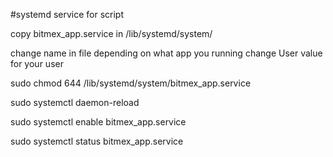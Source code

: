 #systemd service for script

copy bitmex_app.service in /lib/systemd/system/

change name in file depending on what app you running
change User value for your user


sudo chmod 644 /lib/systemd/system/bitmex_app.service


sudo systemctl daemon-reload

sudo systemctl enable bitmex_app.service

sudo systemctl status bitmex_app.service
